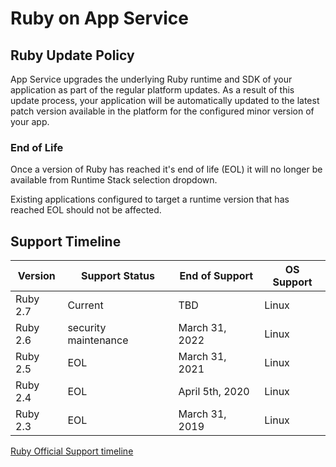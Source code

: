 # Ruby on App Service

## Ruby Update Policy

App Service upgrades the underlying Ruby runtime and SDK of your application as part of the regular platform updates. As a result of this update process, your application will be automatically updated to the latest patch version available in the platform for the configured minor version of your app.

### End of Life

Once a version of Ruby has reached it's end of life (EOL) it will no longer be available from Runtime Stack selection dropdown.

Existing applications configured to target a runtime version that has reached EOL should not be affected.

## Support Timeline

| Version  | Support Status  |   End of Support  |   OS Support    |
|----------| --------------- | ----------------- |---------------- |
| Ruby 2.7 | Current | TBD    | Linux |
| Ruby 2.6 | security maintenance | March 31, 2022    | Linux |
| Ruby 2.5 | EOL             | March 31, 2021    | Linux |
| Ruby 2.4 | EOL             | April 5th, 2020   | Linux |
| Ruby 2.3 | EOL             | March 31, 2019    | Linux |

[Ruby Official Support timeline](https://www.ruby-lang.org/en/downloads/branches/)
